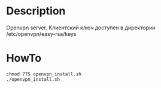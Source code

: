 # Description
Openvpn server. Клиентский ключ доступен в директории /etc/openvpn/easy-rsa/keys

# HowTo
```
chmod 775 openvpn_install.sh
./openvpn_install.sh
```
